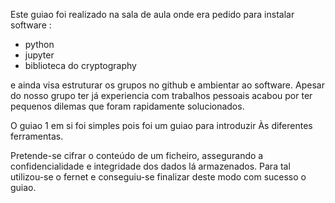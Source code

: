 Este guiao foi realizado na sala de aula onde era pedido para instalar software : 
- python 
- jupyter 
- biblioteca do cryptography

e ainda visa estruturar os grupos no github e ambientar ao software.
Apesar do nosso grupo ter já experiencia com trabalhos pessoais acabou por ter pequenos dilemas que foram rapidamente solucionados.

O guiao 1 em si foi simples pois foi um guiao para introduzir Às diferentes ferramentas.

Pretende-se cifrar o conteúdo de um ficheiro, assegurando a confidencialidade e integridade dos dados lá armazenados. 
Para tal utilizou-se o fernet e conseguiu-se finalizar deste modo com sucesso o guiao.
